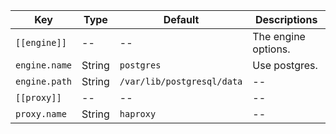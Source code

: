 | Key | Type | Default | Descriptions |
| --- | -----| ------- | ----------- |
| `[[engine]]` | -- | -- | The engine options. |
| `engine.name` | String | `postgres` | Use postgres. |
| `engine.path` | String | `/var/lib/postgresql/data` | -- |
| `[[proxy]]` | -- | -- | -- |
| `proxy.name` | String | `haproxy` | -- |
